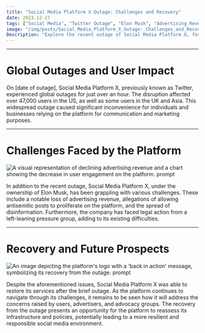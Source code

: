 ```yaml
---
title: "Social Media Platform X Outage: Challenges and Recovery"
date: 2023-12-27
tags: ["Social Media", "Twitter Outage", "Elon Musk", "Advertising Revenue", "Antisemitic Posts", "Disinformation"]
image: "/img/posts/Social_Media_Platform_X_Outage:_Challenges_and_Recovery/0.png"
Description: "Explore the recent outage of Social Media Platform X, formerly known as Twitter, and the challenges it has been facing, including a loss of advertising revenue, accusations of allowing antisemitic posts, and spreading disinformation. Despite these issues, the platform was back up and running after a short-lived outage."
---
```



---
# Global Outages and User Impact

On [date of outage], Social Media Platform X, previously known as Twitter, experienced global outages for just over an hour. The disruption affected over 47,000 users in the US, as well as some users in the UK and Asia. This widespread outage caused significant inconvenience for individuals and businesses relying on the platform for communication and marketing purposes.



---
# Challenges Faced by the Platform

![A visual representation of declining advertising revenue and a chart showing the decrease in user engagement on the platform. prompt](/img/posts/Social_Media_Platform_X_Outage:_Challenges_and_Recovery/2.png "A visual representation of declining advertising revenue and a chart showing the decrease in user engagement on the platform.")

In addition to the recent outage, Social Media Platform X, under the ownership of Elon Musk, has been grappling with various challenges. These include a notable loss of advertising revenue, allegations of allowing antisemitic posts to proliferate on the platform, and the spread of disinformation. Furthermore, the company has faced legal action from a left-leaning pressure group, adding to its existing difficulties.



---
# Recovery and Future Prospects

![An image depicting the platform's logo with a 'back in action' message, symbolizing its recovery from the outage. prompt](/img/posts/Social_Media_Platform_X_Outage:_Challenges_and_Recovery/3.png "An image depicting the platform's logo with a 'back in action' message, symbolizing its recovery from the outage.")

Despite the aforementioned issues, Social Media Platform X was able to restore its services after the brief outage. As the platform continues to navigate through its challenges, it remains to be seen how it will address the concerns raised by users, advertisers, and advocacy groups. The recovery from the outage presents an opportunity for the platform to reassess its infrastructure and policies, potentially leading to a more resilient and responsible social media environment.


